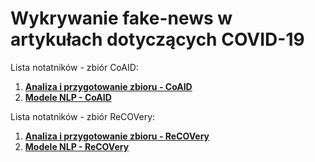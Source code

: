 # Wykrywanie fake-news w artykułach dotyczących COVID-19
Lista notatników - zbiór CoAID:
1) **[Analiza i przygotowanie zbioru - CoAID](coaid_data.ipynb)**
2) **[Modele NLP - CoAID](coaid_models.ipynb)**

Lista notatników - zbiór ReCOVery:
1) **[Analiza i przygotowanie zbioru - ReCOVery](recovery_data.ipynb)**
2) **[Modele NLP - ReCOVery](recovery_models.ipynb)**
